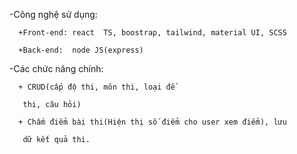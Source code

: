 -Công nghệ sử dụng: 

      +Front-end: react  TS, boostrap, tailwind, material UI, SCSS

      +Back-end:  node JS(express)



-Các chức năng chính:

      + CRUD(cấp độ thi, môn thi, loại đề

       thi, câu hỏi) 

      + Chấm điểm bài thi(Hiện thị số điểm cho user xem điểm), lưu 

       dữ kết quả thi.
